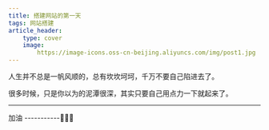 ```yaml
---
title: 搭建网站的第一天
tags: 网站搭建
article_header:
	type: cover
	image:
		https://image-icons.oss-cn-beijing.aliyuncs.com/img/post1.jpg
---
```


人生并不总是一帆风顺的，总有坎坎坷坷，千万不要自己陷进去了。

<!--more-->

很多时候，只是你以为的泥潭很深，其实只要自己用点力一下就起来了。

---

加油 -----------🤞🤞🤞

